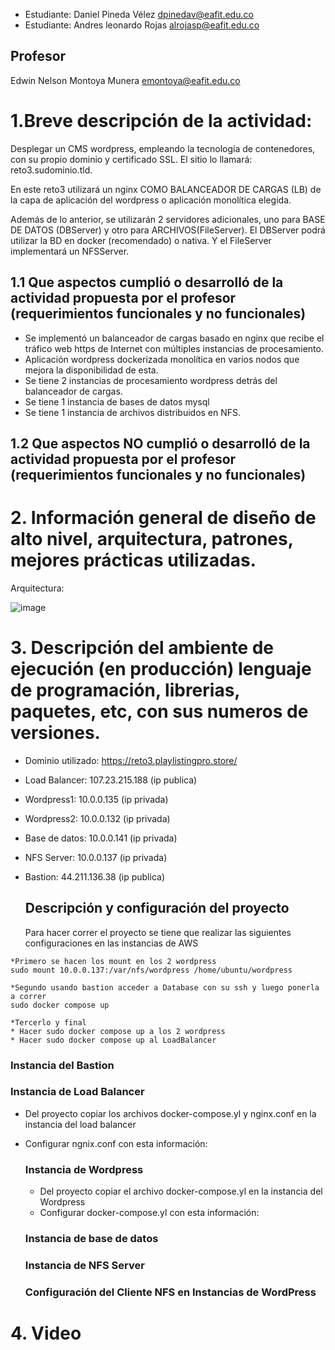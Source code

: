 - Estudiante: Daniel Pineda Vélez dpinedav@eafit.edu.co
- Estudiante: Andres leonardo Rojas alrojasp@eafit.edu.co

## Profesor
Edwin Nelson Montoya Munera emontoya@eafit.edu.co

# 1.Breve descripción de la actividad:
Desplegar un CMS wordpress, empleando la tecnología de contenedores, con su propio dominio y certificado SSL. El sitio lo llamará: reto3.sudominio.tld.

En este reto3 utilizará un nginx COMO BALANCEADOR DE CARGAS (LB) de la capa de aplicación del wordpress o aplicación monolítica elegida.

Además de lo anterior, se utilizarán 2 servidores adicionales, uno para BASE DE DATOS (DBServer) y otro para ARCHIVOS(FileServer). El DBServer podrá utilizar la BD en docker (recomendado) o nativa. Y el FileServer implementará un NFSServer.

## 1.1 Que aspectos cumplió o desarrolló de la actividad propuesta por el profesor (requerimientos funcionales y no funcionales)
- Se implementó un balanceador de cargas basado en nginx que recibe el tráfico web https de Internet con múltiples instancias de procesamiento.
- Aplicación wordpress dockerizada monolítica en varios nodos que mejora la disponibilidad de esta.
- Se tiene 2 instancias de procesamiento wordpress detrás del balanceador de cargas.
- Se tiene 1 instancia de bases de datos mysql
- Se tiene 1 instancia de archivos distribuidos en NFS.
## 1.2  Que aspectos NO cumplió o desarrolló de la actividad propuesta por el profesor (requerimientos funcionales y no funcionales)

# 2. Información general de diseño de alto nivel, arquitectura, patrones, mejores prácticas utilizadas.
Arquitectura:

![image](https://github.com/danipive/st0263-Reto3/assets/92877092/e0aef017-cea4-40e4-bc56-dde017cd785e)


# 3. Descripción del ambiente de ejecución (en producción) lenguaje de programación, librerias, paquetes, etc, con sus numeros de versiones.
- Dominio utilizado: https://reto3.playlistingpro.store/
- Load Balancer: 107.23.215.188 (ip publica)
- Wordpress1: 10.0.0.135 (ip privada)
- Wordpress2:  10.0.0.132 (ip privada)
- Base de datos: 10.0.0.141 (ip privada)
- NFS Server: 10.0.0.137 (ip privada)
- Bastion:  44.211.136.38 (ip publica)

  ## Descripción y configuración del proyecto
  Para hacer correr el proyecto se tiene que realizar las siguientes configuraciones en las instancias de AWS

```
*Primero se hacen los mount en los 2 wordpress
sudo mount 10.0.0.137:/var/nfs/wordpress /home/ubuntu/wordpress

*Segundo usando bastion acceder a Database con su ssh y luego ponerla a correr
sudo docker compose up

*Tercerlo y final
* Hacer sudo docker compose up a los 2 wordpress
* Hacer sudo docker compose up al LoadBalancer

```
  
  ### Instancia del Bastion
  
  ### Instancia de Load Balancer
- Del proyecto copiar los archivos docker-compose.yl y nginx.conf en la instancia del load balancer
- Configurar ngnix.conf con esta información:

  
  ### Instancia de Wordpress
  - Del proyecto copiar el archivo docker-compose.yl en la instancia del Wordpress
  - Configurar docker-compose.yl con esta información: 
  

  ### Instancia de base de datos

  ### Instancia de NFS Server

  ### Configuración del Cliente NFS en Instancias de WordPress

# 4. Video
